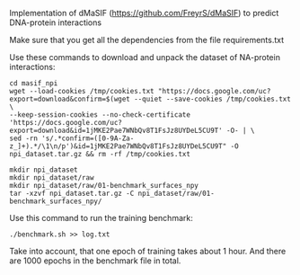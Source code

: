 Implementation of dMaSIF (https://github.com/FreyrS/dMaSIF) to predict DNA-protein interactions

Make sure that you get all the dependencies from the file requirements.txt

Use these commands to download and unpack the dataset of NA-protein interactions:

    cd masif_npi
    wget --load-cookies /tmp/cookies.txt "https://docs.google.com/uc?export=download&confirm=$(wget --quiet --save-cookies /tmp/cookies.txt  \
    --keep-session-cookies --no-check-certificate 'https://docs.google.com/uc?export=download&id=1jMKE2Pae7WNbQv8T1FsJz8UYDeL5CU9T' -O- | \
    sed -rn 's/.*confirm=([0-9A-Za-z_]+).*/\1\n/p')&id=1jMKE2Pae7WNbQv8T1FsJz8UYDeL5CU9T" -O npi_dataset.tar.gz && rm -rf /tmp/cookies.txt

    mkdir npi_dataset
    mkdir npi_dataset/raw   
    mkdir npi_dataset/raw/01-benchmark_surfaces_npy
    tar -xzvf npi_dataset.tar.gz -C npi_dataset/raw/01-benchmark_surfaces_npy/

Use this command to run the training benchmark:

    ./benchmark.sh >> log.txt
    
Take into account, that one epoch of training takes about 1 hour. And there are 1000 epochs in the benchmark file in total. 

